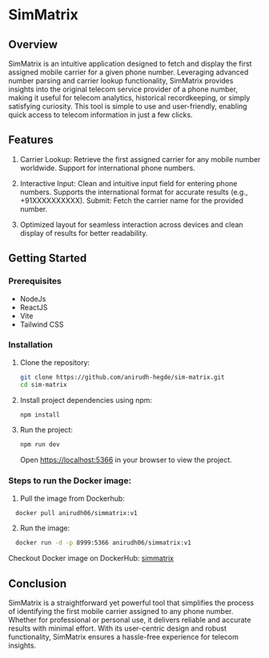 # SimMatrix

## Overview
SimMatrix is an intuitive application designed to fetch and display the first assigned mobile carrier for a given phone number. Leveraging advanced number parsing and carrier lookup functionality, SimMatrix provides insights into the original telecom service provider of a phone number, making it useful for telecom analytics, historical recordkeeping, or simply satisfying curiosity.
This tool is simple to use and user-friendly, enabling quick access to telecom information in just a few clicks.

## Features
1. Carrier Lookup:
Retrieve the first assigned carrier for any mobile number worldwide.
Support for international phone numbers.

2. Interactive Input:
Clean and intuitive input field for entering phone numbers.
Supports the international format for accurate results (e.g., +91XXXXXXXXXX).
Submit: Fetch the carrier name for the provided number.

3. Optimized layout for seamless interaction across devices and clean display
of results for better readability.

## Getting Started
### Prerequisites
- NodeJs
- ReactJS
- Vite
- Tailwind CSS

### Installation
1. Clone the repository:
   ```bash
   git clone https://github.com/anirudh-hegde/sim-matrix.git
   cd sim-matrix

2. Install project dependencies using npm:
   ```bash
   npm install
   ```
   
3. Run the project:
   ```bash
   npm run dev
   ```
   Open [https://localhost:5366](https://localhost:5366) in your browser to view the project.

### Steps to run the Docker image:
1. Pull the image from Dockerhub:
```bash
  docker pull anirudh06/simmatrix:v1
```
2. Run the image:
```bash
  docker run -d -p 8999:5366 anirudh06/simmatrix:v1
```
Checkout Docker image on DockerHub: [simmatrix](https://hub.docker.com/repository/docker/anirudh06/simmatrix/general)

## Conclusion
SimMatrix is a straightforward yet powerful tool that simplifies the process of identifying the first mobile carrier assigned to any phone number. Whether for professional or personal use, it delivers reliable and accurate results with minimal effort. With its user-centric design and robust functionality, SimMatrix ensures a hassle-free experience for telecom insights.

